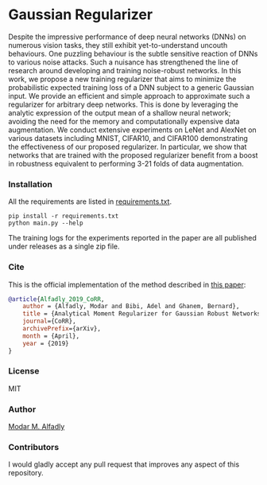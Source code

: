 # Gaussian Regularizer

Despite the impressive performance of deep neural networks (DNNs) on numerous vision tasks, they still exhibit yet-to-understand uncouth behaviours. One puzzling behaviour is the subtle sensitive reaction of DNNs to various noise attacks. Such a nuisance has strengthened the line of research around developing and training noise-robust networks. In this work, we propose a new training regularizer that aims to minimize the probabilistic expected training loss of a DNN subject to a generic Gaussian input. We provide an efficient and simple approach to approximate such a regularizer for arbitrary deep networks. This is done by leveraging the analytic expression of the output mean of a shallow neural network; avoiding the need for the memory and computationally expensive data augmentation. We conduct extensive experiments on LeNet and AlexNet on various datasets including MNIST, CIFAR10, and CIFAR100 demonstrating the effectiveness of our proposed regularizer. In particular, we show that networks that are trained with the proposed regularizer benefit from a boost in robustness equivalent to performing 3-21 folds of data augmentation.

### Installation

All the requirements are listed in [requirements.txt](./requirements.txt).

```shell
pip install -r requirements.txt
python main.py --help
```

The training logs for the experiments reported in the paper are all published under releases as a single zip file.

### Cite

This is the official implementation of the method described in [this paper]():

```bibtex
@article{Alfadly_2019_CoRR,
    author = {Alfadly, Modar and Bibi, Adel and Ghanem, Bernard},
    title = {Analytical Moment Regularizer for Gaussian Robust Networks},
    journal={CoRR},
    archivePrefix={arXiv},
    month = {April},
    year = {2019}
}
```

### License

MIT

### Author

[Modar M. Alfadly](https://modar.me/)

### Contributors

I would gladly accept any pull request that improves any aspect of this repository.